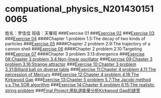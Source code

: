 # compuational_physics_N2014301510065
姓名：罗佳佳    班级：天眷班
###Exercise 01
###[Exercise 02](https://www.zybuluo.com/74849b/note/503421)
###[Exercise 03](https://www.zybuluo.com/74849b/note/512777)
###[Exercise 04](https://www.zybuluo.com/74849b/note/520902)
####Chapter 1 problem 1.5:The decay of two kinds of particles
###[Exercise 05](https://www.zybuluo.com/74849b/note/533586)
####Chapter 2 problem 2.9:The trajectory of a cannon shell
###[Exercise 06](https://www.zybuluo.com/74849b/note/541846)
####Chapter 2 problem 2.10:Targeting
###[Exercise 07](https://www.zybuluo.com/74849b/note/549493)
####Chapter 3 problem 3.13:divergence
###[Exercise 08:Chapter 3 problem 3.4:Non-linear oscillator](https://www.zybuluo.com/74849b/note/497801)
###[Exercise 09:Chapter 3 problem 3.16:Strange attractor](https://www.zybuluo.com/74849b/note/497801)
###[Exercise 10:Chapter 3 problem 3.31:Billiard ball on diverse table](https://www.zybuluo.com/74849b/note/497801)
###[Exercise 11:Chapter 4 problem 4.11:The percession of Mercury](https://www.zybuluo.com/74849b/note/497801)
###[Exercise 12:Chapter 4 problem 4.18:The Kirkwood Gap](https://www.zybuluo.com/74849b/note/497801)
###[Exercise 13:Chapter 5 problem 5.7:The Jacobi method v.s.The SOR algorithm](https://www.zybuluo.com/74849b/note/497801)
###[Exercise 14:Chapter 6 problem 6.15:The realistic string problem](https://www.zybuluo.com/74849b/note/497801)
###[Final Project:用轨道能量分析Kirkwood Gap的缝宽](https://www.zybuluo.com/74849b/note/497801)
